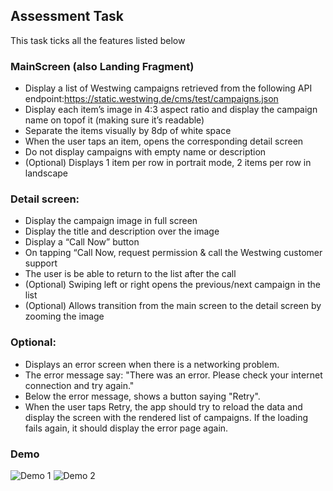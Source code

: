 ## Assessment Task
This task ticks all the features listed below
### MainScreen (also Landing Fragment)
- Display a list of Westwing campaigns retrieved from the following API endpoint:https://static.westwing.de/cms/test/campaigns.json
- Display each item’s image in 4:3 aspect ratio and display the campaign name on topof it (making sure it’s readable)
- Separate the items visually by 8dp of white space
- When the user taps an item, opens the corresponding detail screen 
- Do not display campaigns with empty name or description
- (Optional) Displays 1 item per row in portrait mode, 2 items per row in landscape
### Detail screen:
- Display the campaign image in full screen
- Display the title and description over the image
- Display a “Call Now” button
- On tapping “Call Now, request permission & call the Westwing customer support
- The user is be able to return to the list after the call
- (Optional) Swiping left or right opens the previous/next campaign in the list
- (Optional) Allows transition from the main screen to the detail screen by zooming the image
### Optional:
- Displays an error screen when there is a networking problem.
- The error message say: "There was an error. Please check your internet
connection and try again."
- Below the error message, shows a button saying "Retry".
- When the user taps Retry, the app should try to reload the data and display the screen with the rendered 
  list of campaigns. If the loading fails again, it should display the error page again.
  
  
### Demo
![Demo 1](https://media.giphy.com/media/D9bG04mMUJcVvihZJN/giphy.gif)
![Demo 2](https://media.giphy.com/media/uJ1kQXFMNnKFMMrKMy/giphy.gif)


